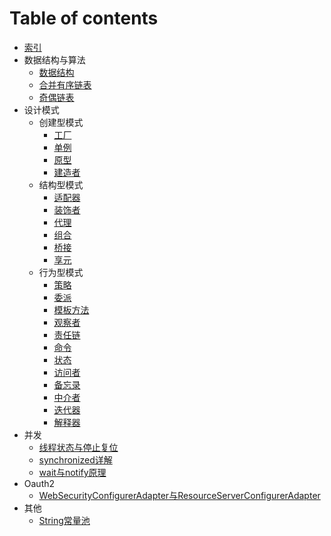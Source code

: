 # Table of contents

* [索引](README.md)
* 数据结构与算法
    * [数据结构](algorithm/dataStructure.md)
    * [合并有序链表](algorithm/mergeSortedList.md)
    * [奇偶链表](algorithm/oddEvenList.md)
* 设计模式
  * 创建型模式
  	* [工厂](designpatterns/creational/factory.md)
  	* [单例](designpatterns/creational/singleton.md)
  	* [原型](designpatterns/creational/prototype.md)
  	* [建造者](designpatterns/creational/builder.md)
  * 结构型模式
  	* [适配器](designpatterns/structure/adapter.md)
  	* [装饰者](designpatterns/structure/decorator.md)
  	* [代理](designpatterns/structure/proxy.md)
  	* [组合](designpatterns/structure/composite.md)
  	* [桥接](designpatterns/structure/bridge.md)
  	* [享元](designpatterns/structure/flyweight.md)
  * 行为型模式
  	* [策略](designpatterns/behavioral/strategy.md)
  	* [委派](designpatterns/behavioral/delegate.md)
  	* [模板方法](designpatterns/behavioral/templatemethod.md)
  	* [观察者](designpatterns/behavioral/observer.md)
  	* [责任链](designpatterns/behavioral/responsibilitychain.md)
  	* [命令](designpatterns/behavioral/command.md)
  	* [状态](designpatterns/behavioral/state.md)
  	* [访问者](designpatterns/behavioral/visitor.md)
  	* [备忘录](designpatterns/behavioral/memento.md)
  	* [中介者](designpatterns/behavioral/mediator.md)
  	* [迭代器](designpatterns/behavioral/iterator.md)
  	* [解释器](designpatterns/behavioral/interpreter.md)
* 并发
    * [线程状态与停止复位](concurrency/threadstate.md)
    * [synchronized详解](concurrency/synchronized.md)
    * [wait与notify原理](concurrency/wait&notify.md)
* Oauth2
  * [WebSecurityConfigurerAdapter与ResourceServerConfigurerAdapter](oauth2/websecurityconfigureradapter-yu-resourceserverconfigureradapter.md)
* 其他
  * [String常量池](other/StringConstantPool.md)
